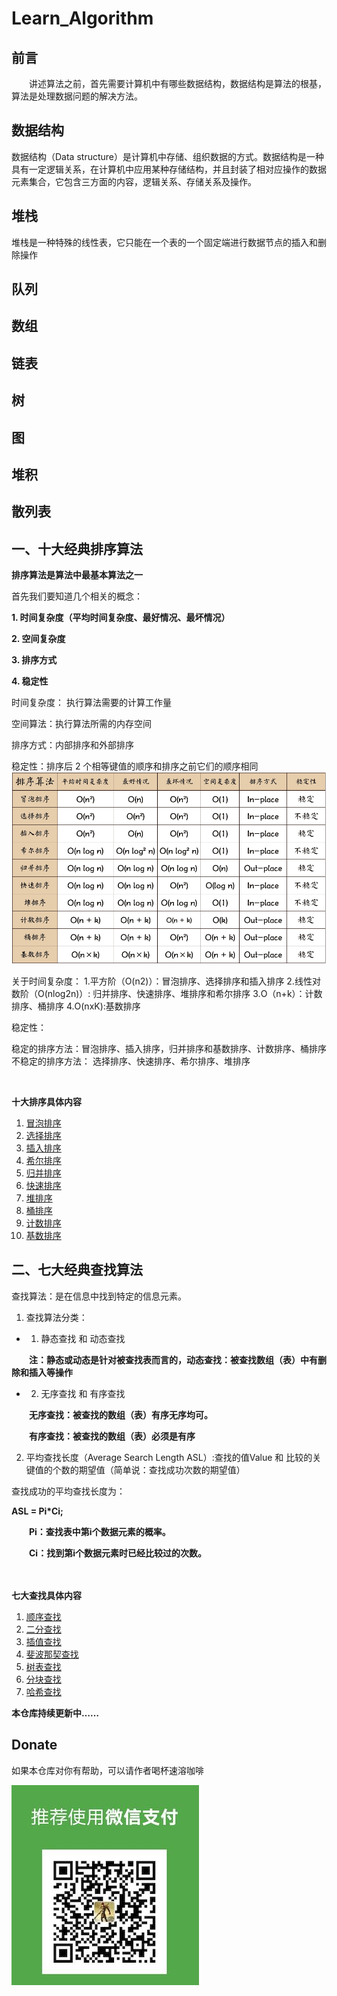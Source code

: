 # Learn_Algorithm

## 前言



&emsp;&emsp;讲述算法之前，首先需要计算机中有哪些数据结构，数据结构是算法的根基，算法是处理数据问题的解决方法。

## 数据结构
数据结构（Data structure）是计算机中存储、组织数据的方式。数据结构是一种具有一定逻辑关系，在计算机中应用某种存储结构，并且封装了相对应操作的数据元素集合，它包含三方面的内容，逻辑关系、存储关系及操作。

## 堆栈
堆栈是一种特殊的线性表，它只能在一个表的一个固定端进行数据节点的插入和删除操作

## 队列


## 数组

## 链表

## 树

## 图

## 堆积

## 散列表







## 一、十大经典排序算法
**排序算法是算法中最基本算法之一**

首先我们要知道几个相关的概念：

**1. 时间复杂度（平均时间复杂度、最好情况、最坏情况）**

**2. 空间复杂度**

**3. 排序方式**

**4. 稳定性**

时间复杂度： 执行算法需要的计算工作量

空间算法：执行算法所需的内存空间

排序方式：内部排序和外部排序

稳定性：排序后 2 个相等键值的顺序和排序之前它们的顺序相同
![image](https://raw.githubusercontent.com/FlameDream/Learn_Algorithm/main/resource/sort_img.png)

关于时间复杂度：
1.平方阶（O(n2)）：冒泡排序、选择排序和插入排序
2.线性对数阶（O(nlog2n)）: 归并排序、快速排序、堆排序和希尔排序
3.O（n+k）：计数排序、桶排序
4.O(nxK):基数排序

稳定性：

稳定的排序方法：冒泡排序、插入排序，归并排序和基数排序、计数排序、桶排序
不稳定的排序方法： 选择排序、快速排序、希尔排序、堆排序

<br>

**十大排序具体内容**

1. [冒泡排序](https://github.com/FlameDream/Learn_Algorithm/blob/main/sort/1.BubblingSort.md)
2. [选择排序](https://github.com/FlameDream/Learn_Algorithm/blob/main/sort/2.ChooceSort.md)
3. [插入排序](https://github.com/FlameDream/Learn_Algorithm/blob/main/sort/3.InsertSort.md)
4. [希尔排序](https://github.com/FlameDream/Learn_Algorithm/blob/main/sort/4.HillSort.md)
5. [归并排序](https://github.com/FlameDream/Learn_Algorithm/blob/main/sort/5.MergeSort.md)
6. [快速排序](https://github.com/FlameDream/Learn_Algorithm/blob/main/sort/6.FastSort.md)
7. [堆排序](https://github.com/FlameDream/Learn_Algorithm/blob/main/sort/7.HeapSort.md)
8. [桶排序](https://github.com/FlameDream/Learn_Algorithm/blob/main/sort/8.BucketSort.md)
9. [计数排序](https://github.com/FlameDream/Learn_Algorithm/blob/main/sort/9.CountSort.md)
10. [基数排序](https://github.com/FlameDream/Learn_Algorithm/blob/main/sort/10.BaseSort.md)




## 二、七大经典查找算法

查找算法：是在信息中找到特定的信息元素。

1. 查找算法分类：

+ 1) 静态查找 和 动态查找

&emsp;&emsp;**注：静态或动态是针对被查找表而言的，动态查找：被查找数组（表）中有删除和插入等操作**

+ 2) 无序查找 和 有序查找

&emsp;&emsp;**无序查找：被查找的数组（表）有序无序均可。**

&emsp;&emsp;**有序查找：被查找的数组（表）必须是有序**


2. 平均查找长度（Average Search Length ASL）:查找的值Value 和 比较的关键值的个数的期望值（简单说：查找成功次数的期望值）

查找成功的平均查找长度为：

**ASL = Pi*Ci;**

&emsp;&emsp;**Pi：查找表中第i个数据元素的概率。**

&emsp;&emsp;**Ci：找到第i个数据元素时已经比较过的次数。**


<br><br>
**七大查找具体内容**

1. [顺序查找](https://github.com/FlameDream/Learn_Algorithm/blob/main/seek/seek.md)
2. [二分查找](https://github.com/FlameDream/Learn_Algorithm/blob/main/seek/seek.md)
3. [插值查找](https://github.com/FlameDream/Learn_Algorithm/blob/main/seek/seek.md)
4. [斐波那契查找](https://github.com/FlameDream/Learn_Algorithm/blob/main/seek/seek.md)
5. [树表查找](https://github.com/FlameDream/Learn_Algorithm/blob/main/seek/seek.md)
6. [分块查找](https://github.com/FlameDream/Learn_Algorithm/blob/main/seek/seek.md)
7. [哈希查找](https://github.com/FlameDream/Learn_Algorithm/blob/main/seek/seek.md)



**本仓库持续更新中……**

## Donate

如果本仓库对你有帮助，可以请作者喝杯速溶咖啡

![感谢🙏](https://raw.githubusercontent.com/FlameDream/Learn_Algorithm/main/resource/pay.jpg)


